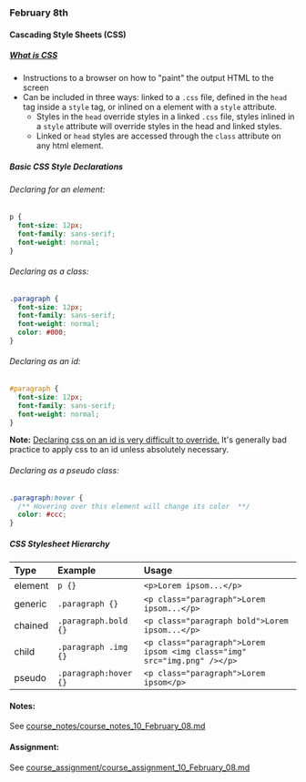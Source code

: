 ### February 8th

#### Cascading Style Sheets (CSS)

##### [What is CSS](https://developer.mozilla.org/en-US/docs/Web/CSS)

* Instructions to a browser on how to "paint" the output HTML to the screen
* Can be included in three ways: linked to a `.css` file, defined in the `head` tag inside a `style` tag, or inlined on a element with a `style` attribute.
  * Styles in the `head` override styles in a linked `.css` file, styles inlined in a `style` attribute will override styles in the head and linked styles.
  * Linked or `head` styles are accessed through the `class` attribute on any html element.

##### Basic CSS Style Declarations

###### Declaring for an element:

```css
p {
  font-size: 12px;
  font-family: sans-serif;
  font-weight: normal;
}
```

###### Declaring as a class:

```css
.paragraph {
  font-size: 12px;
  font-family: sans-serif;
  font-weight: normal;
  color: #000;
}
```

###### Declaring as an id:

```css
#paragraph {
  font-size: 12px;
  font-family: sans-serif;
  font-weight: normal;
}
```
**Note:** [Declaring css on an id is very difficult to override.](https://www.freecodecamp.org/challenges/override-class-declarations-by-styling-id-attributes) It's generally bad practice to apply css to an id unless absolutely necessary.

###### Declaring as a pseudo class:

```css
.paragraph:hover {
  /** Hovering over this element will change its color  **/
  color: #ccc;
}
```

##### CSS Stylesheet Hierarchy

| Type           | Example               | Usage                                                                           |
| :------------- | :-------------------- | :-------------------------------------------------------------------------------|
| element        | `p {}`                | `<p>Lorem ipsom...</p>`                                                         |
| generic        | `.paragraph {}`       | `<p class="paragraph">Lorem ipsom...</p>`                                       |
| chained        | `.paragraph.bold {}`  | `<p class="paragraph bold">Lorem ipsom...</p>`                                  |
| child          | `.paragraph .img {}`  | `<p class="paragraph">Lorem ipsom <img class="img" src="img.png" /></p>`        |
| pseudo         | `.paragraph:hover {}` | `<p class="paragraph">Lorem ipsom</p>`        |




#### Notes:


See [course_notes/course_notes_10_February_08.md](https://github.com/natenolting/BUAD-3283-E-Commerce-Web-Development/blob/spring2018/course_notes/course_notes_10_February_08.md)


#### Assignment:


See [course_assignment/course_assignment_10_February_08.md](https://github.com/natenolting/BUAD-3283-E-Commerce-Web-Development/blob/spring2018/course_assignment/course_assignment_10_February_08.md)
